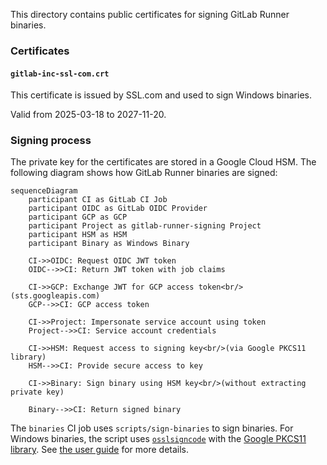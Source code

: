 This directory contains public certificates for signing GitLab Runner binaries.

### Certificates

#### `gitlab-inc-ssl-com.crt`

This certificate is issued by SSL.com and used to sign Windows binaries.

Valid from 2025-03-18 to 2027-11-20.

### Signing process

The private key for the certificates are stored in a Google Cloud
HSM. The following diagram shows how GitLab Runner binaries are signed:

```mermaid
sequenceDiagram
    participant CI as GitLab CI Job
    participant OIDC as GitLab OIDC Provider
    participant GCP as GCP
    participant Project as gitlab-runner-signing Project
    participant HSM as HSM
    participant Binary as Windows Binary

    CI->>OIDC: Request OIDC JWT token
    OIDC-->>CI: Return JWT token with job claims

    CI->>GCP: Exchange JWT for GCP access token<br/>(sts.googleapis.com)
    GCP-->>CI: GCP access token

    CI->>Project: Impersonate service account using token
    Project-->>CI: Service account credentials

    CI->>HSM: Request access to signing key<br/>(via Google PKCS11 library)
    HSM-->>CI: Provide secure access to key

    CI->>Binary: Sign binary using HSM key<br/>(without extracting private key)

    Binary-->>CI: Return signed binary
```

The `binaries` CI job uses `scripts/sign-binaries` to sign binaries. For Windows binaries, the
script uses [`osslsigncode`](https://github.com/mtrojnar/osslsigncode)
with the [Google PKCS11 library](https://github.com/GoogleCloudPlatform/kms-integrations). See
[the user guide](https://github.com/GoogleCloudPlatform/kms-integrations/blob/master/kmsp11/docs/user_guide.md)
for more details.
